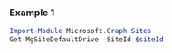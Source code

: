 ### Example 1
```powershell
Import-Module Microsoft.Graph.Sites
Get-MgSiteDefaultDrive -SiteId $siteId
```
